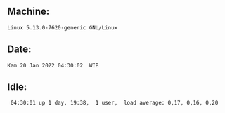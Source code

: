 ## Machine:
```
Linux 5.13.0-7620-generic GNU/Linux
```
## Date:
```
Kam 20 Jan 2022 04:30:02  WIB
```
## Idle:
```
 04:30:01 up 1 day, 19:38,  1 user,  load average: 0,17, 0,16, 0,20
```
